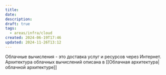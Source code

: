 ```yaml
---
title: 
date: 
description: 
draft: true
tags:
  - areas/infra/cloud
created: 2024-06-19T17:46
updated: 2024-11-26T13:12
---
```

Облачные вычисления - это доставка услуг и ресурсов через Интернет. Архитектура облачных вычислений описана в [[Облачная архитектура|облачной архитектуре]] 
